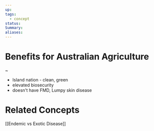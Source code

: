 ```yaml
---
up: 
tags:
  - concept
status: 
Summary:
aliases:
---
```

# Benefits for Australian Agriculture
~
- Island nation - clean, green
- elevated biosecurity
- doesn't have FMD, Lumpy skin disease
<!--SR:!2025-03-08,3,250-->

# Related Concepts
[[Endemic vs Exotic Disease]]
